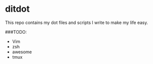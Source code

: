 # ditdot

This repo contains my dot files and scripts I write to make my life easy.

###TODO:

* Vim
* zsh
* awesome
* tmux

